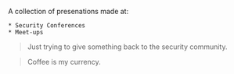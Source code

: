 A collection of presenations made at:

    * Security Conferences
    * Meet-ups

> Just trying to give something back to the security community.

> Coffee is my currency.